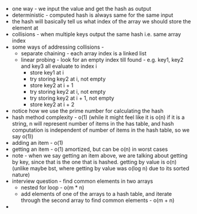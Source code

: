 - one way - we input the value and get the hash as output
- deterministic - computed hash is always same for the same input
- the hash will basically tell us what index of the array we should store the element at
- collisions - when multiple keys output the same hash i.e. same array index
- some ways of addressing collisions - 
  - separate chaining - each array index is a linked list 
  - linear probing - look for an empty index till found - e.g. key1, key2 and key3 all evaluate to index i
    - store key1 at i
    - try storing key2 at i, not empty
    - store key2 at i + 1
    - try storing key2 at i, not empty
    - try storing key2 at i + 1, not empty
    - store key2 at i + 2
- notice how we use the prime number for calculating the hash
- hash method complexity - o(1) (while it might feel like it is o(n) if it is a string, n will represent number of items in the has table, and hash computation is independent of number of items in the hash table, so we say o(1))
- adding an item - o(1)
- getting an item - o(1) amortized, but can be o(n) in worst cases
- note - when we say getting an item above, we are talking about getting by key, since that is the one that is hashed. getting by value is o(n) (unlike maybe bst, where getting by value was o(log n) due to its sorted nature)
- interview question - find common elements in two arrays
  - nested for loop - o(m * n)
  - add elements of one of the arrays to a hash table, and iterate through the second array to find common elements - o(m + n)
- 
